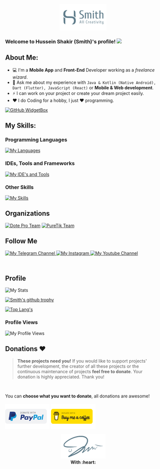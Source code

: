 <p align="center">
  <img src="https://raw.githubusercontent.com/smith8h/smith8h/main/20221103_150133.png" style="width: 30%;" alt="My Logo"/>
</p>

### Welcome to Hussein Shakir (Smith)'s profile! <img src="https://media.giphy.com/media/hvRJCLFzcasrR4ia7z/giphy.gif" width="28">

## About Me:
- 💻 I'm a **Mobile App** and **Front-End** Developer working as a *freelance wizard*.
- 💬 Ask me about my experience with `Java & Kotlin (Native Android), Dart (Flutter), JavaScript (React)` or **Mobile & Web development**.
- ⚡ I can work on your project or create your dream project easily.
- ❤️ I do Coding for a hobby, I just ❤️ programming.<br/>

[![GitHub WidgetBox](https://github-widgetbox.vercel.app/api/profile?username=smith8h&data=followers,repositories,stars&theme=nautilus)](https://github.com/Jurredr/github-widgetbox)

## My Skills:
### Programming Languages
<p>
  <a href="https://github.com/tandpfun/skill-icons">
    <img src="https://skillicons.dev/icons?i=java,kotlin,dart,cs,js,python,mysql,sqlite&perline=12"  alt="My Languages"/>
  </a>
</p>

### IDEs, Tools and Frameworks
<p>
  <a href="https://github.com/tandpfun/skill-icons">
    <img src="https://skillicons.dev/icons?i=androidstudio,gradle,vscode,flutter,dotnet,react,nodejs,npm,git,visualstudio,idea,pycharm&perline=12"  alt="My IDE's and Tools"/>
  </a>
</p>

### Other Skills
<p>
  <a href="https://github.com/tandpfun/skill-icons">
    <img src="https://skillicons.dev/icons?i=github,firebase,materialui,githubactions,html,css,tailwind,flask,postman,ai,bots,regex,md,replit,stackoverflow,netlify&perline=12"  alt="My Skills"/>
  </a>
</p>

## Organizations
 [![Dote Pro Team](https://avatars.githubusercontent.com/u/128261423?s=200&v=4)](https://github.com/Dote-Team) 
 [![PureTik Team](https://avatars.githubusercontent.com/u/136125367?s=200&v=4)](https://github.com/PureTik)

## Follow Me
<p>
  <a href="https://t.me/smithdev" target="_blank">
    <img src="https://img.shields.io/badge/Telegram-2CA5E0?style=for-the-badge&logo=telegram&logoColor=white"  alt="My Telegram Channel"/>
  </a>
  <a href="https://instagram.com/smith8h" target="_blank">
    <img src="https://img.shields.io/badge/Instagram-E4405F?style=for-the-badge&logo=instagram&logoColor=white" alt="My Instagram"/>
  </a>
  <a href="https://youtube.com/@smith8h" target="_blank">
    <img src="https://img.shields.io/badge/YouTube-FF0000?style=for-the-badge&logo=youtube&logoColor=white" alt="My Youtube Channel"/>
  </a>
</p>
<br/>

## Profile
<img src="https://myreadme.vercel.app/api/embed/smith8h?panels=userstatistics,toprepositories,toplanguages,commitgraph" alt="My Stats" />

[![Smith's github trophy](https://github-profile-trophy.vercel.app/?username=smith8h&row=2)](https://github.com/ryo-ma/github-profile-trophy)

[![Top Lang's](https://github-readme-stats.vercel.app/api/top-langs/?username=smith8h&layout=compact)](https://github.com/anuraghazra/github-readme-stats)

### Profile Views
  <img src="https://profile-counter.glitch.me/smith8h/count.svg"  alt="My Profile Views"/>
<br/>

## Donations :heart:
> **These projects need you!** If you would like to support projects' further development, the creator of all these projects or the continuous maintenance of projects **feel free to donate**. Your donation is highly appreciated. Thank you!
<br/>

You can **choose what you want to donate**, all donations are awesome!</br>
<br/>
[<img src="https://raw.githubusercontent.com/smith8h/smith8h/7e74b5cf5502aef174981d7f6d02a448ff2b0965/PayPal.svg"
      alt='Donate with PayPal'
      height="80"/>](https://www.paypal.me/husseinshakir)
[<img src="https://raw.githubusercontent.com/smith8h/smith8h/7e74b5cf5502aef174981d7f6d02a448ff2b0965/BMC.svg"
      alt='Donate with PayPal'
      height="80"/>](https://www.buymeacoffee.com/HusseinShakir)
<br/>

<p align="center">
  <img src="https://raw.githubusercontent.com/smith8h/smith8h/main/20221103_150053.png" style="width: 28%;" alt="My Signing"/>
  <br><b>With :heart:</b>
</p>
